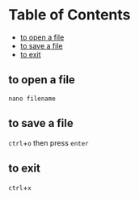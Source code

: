 # Table of Contents

<!-- vim-markdown-toc GFM -->

* [to open a file](#to-open-a-file)
* [to save a file](#to-save-a-file)
* [to exit](#to-exit)

<!-- vim-markdown-toc -->

## to open a file
```
nano filename
```

## to save a file
`ctrl`+`o` then press `enter`

## to exit
`ctrl`+`x`


